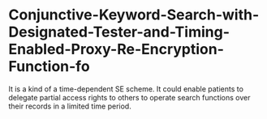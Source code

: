 # Conjunctive-Keyword-Search-with-Designated-Tester-and-Timing-Enabled-Proxy-Re-Encryption-Function-fo
It is a kind of a time-dependent SE scheme. It could enable patients to delegate partial access rights to others to operate search functions over their records in a limited time period.
